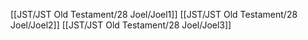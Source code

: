 [[JST/JST Old Testament/28 Joel/Joel1]]
[[JST/JST Old Testament/28 Joel/Joel2]]
[[JST/JST Old Testament/28 Joel/Joel3]]

